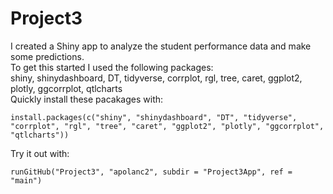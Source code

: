 # Project3
I created a Shiny app to analyze the student performance data and make some predictions.  
To get this started I used the following packages:    
  shiny, shinydashboard, DT, tidyverse, corrplot, rgl, tree, caret, ggplot2, plotly, ggcorrplot, qtlcharts  
Quickly install these pacakages with:   
 ```
 install.packages(c("shiny", "shinydashboard", "DT", "tidyverse", "corrplot", "rgl", "tree", "caret", "ggplot2", "plotly", "ggcorrplot", "qtlcharts"))
 ```
 
Try it out with:   
```
runGitHub("Project3", "apolanc2", subdir = "Project3App", ref = "main")
```
